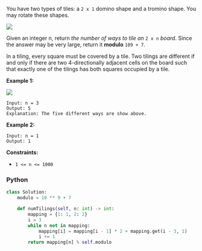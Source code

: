 You have two types of tiles: a  `2 x 1`  domino shape and a tromino shape. You may rotate these shapes.

![](https://assets.leetcode.com/uploads/2021/07/15/lc-domino.jpg)

Given an integer n, return  _the number of ways to tile an_  `2 x n`  _board_. Since the answer may be very large,
return it  **modulo**  `109 + 7`.

In a tiling, every square must be covered by a tile. Two tilings are different if and only if there are two
4-directionally adjacent cells on the board such that exactly one of the tilings has both squares occupied by a tile.

**Example 1:**

![](https://assets.leetcode.com/uploads/2021/07/15/lc-domino1.jpg)

```
Input: n = 3
Output: 5
Explanation: The five different ways are show above.
```

**Example 2:**

```
Input: n = 1
Output: 1
```

**Constraints:**

- `1 <= n <= 1000`

### Python

```python
class Solution:
    modulo = 10 ** 9 + 7

    def numTilings(self, n: int) -> int:
        mapping = {1: 1, 2: 2}
        i = 3
        while n not in mapping:
            mapping[i] = mapping[i - 1] * 2 + mapping.get(i - 3, 1)
            i += 1
        return mapping[n] % self.modulo
```